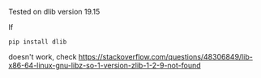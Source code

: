 Tested on dlib version 19.15

If 
```
pip install dlib
```
 doesn't work, check https://stackoverflow.com/questions/48306849/lib-x86-64-linux-gnu-libz-so-1-version-zlib-1-2-9-not-found